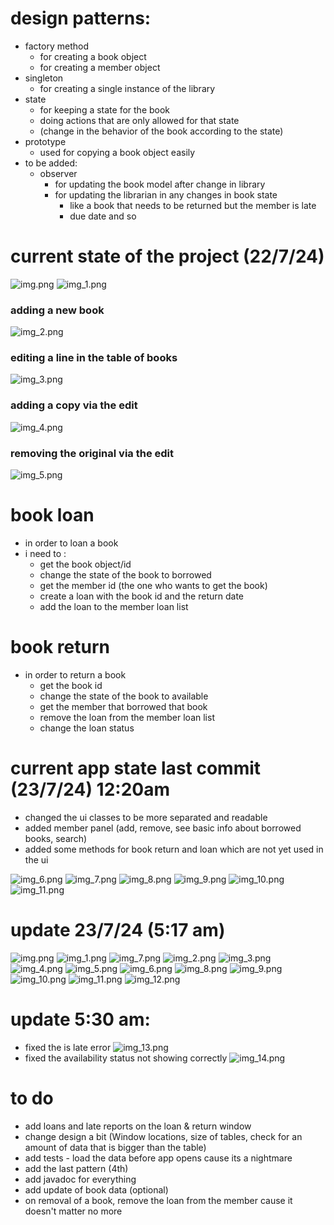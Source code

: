 # design patterns:
* factory method 
  * for creating a book object
  * for creating a member object
* singleton
  * for creating a single instance of the library
* state
  * for keeping a state for the book
  * doing actions that are only allowed for that state
  * (change in the behavior of the book according to the state)
* prototype
  * used for copying a book object easily
* to be added:
  * observer
    * for updating the book model after change in library
    * for updating the librarian in any changes in book state
      * like a book that needs to be returned but the member is late
      * due date and so

# current state of the project (22/7/24)
![img.png](readmeImages/img.png)
![img_1.png](readmeImages/img_1.png)
### adding a new book
![img_2.png](readmeImages/img_2.png)
### editing a line in the table of books
![img_3.png](readmeImages/img_3.png)
### adding a copy via the edit
![img_4.png](readmeImages/img_4.png)
### removing the original via the edit
![img_5.png](readmeImages/img_5.png)



# book loan
* in order to loan a book
* i need to :
  * get the book object/id 
  * change the state of the book to borrowed
  * get the member id (the one who wants to get the book)
  * create a loan with the book id and the return date
  * add the loan to the member loan list
# book return
* in order to return a book
  * get the book id
  * change the state of the book to available
  * get the member that borrowed that book
  * remove the loan from the member loan list
  * change the loan status

# current app state last commit (23/7/24) 12:20am
- changed the ui classes to be more separated and readable
- added member panel (add, remove, see basic info about borrowed books, search)
- added some methods for book return and loan which are not yet used in the ui

![img_6.png](readmeImages/img_6.png)
![img_7.png](readmeImages/img_7.png)
![img_8.png](readmeImages/img_8.png)
![img_9.png](readmeImages/img_9.png)
![img_10.png](readmeImages/img_10.png)
![img_11.png](readmeImages/img_11.png)


# update 23/7/24 (5:17 am)
![img.png](readmeImages/update237/img.png)
![img_1.png](readmeImages/update237/img_1.png)
![img_7.png](readmeImages/update237/img_7.png)
![img_2.png](readmeImages/update237/img_2.png)
![img_3.png](readmeImages/update237/img_3.png)
![img_4.png](readmeImages/update237/img_4.png)
![img_5.png](readmeImages/update237/img_5.png)
![img_6.png](readmeImages/update237/img_6.png)
![img_8.png](readmeImages/update237/img_8.png)
![img_9.png](readmeImages/update237/img_9.png)
![img_10.png](readmeImages/update237/img_10.png)
![img_11.png](readmeImages/update237/img_11.png)
![img_12.png](readmeImages/img_12.png)

# update 5:30 am:
- fixed the is late error
![img_13.png](readmeImages/img_13.png)
- fixed the availability status not showing correctly
![img_14.png](readmeImages/img_14.png)

# to do
- add loans and late reports on the loan & return window
- change design a bit (Window locations, size of tables, check for an amount of data that is bigger than the table)
- add tests - load the data before app opens cause its a nightmare
- add the last pattern (4th)
- add javadoc for everything
- add update of book data (optional)
- on removal of a book, remove the loan from the member cause it doesn't matter no more